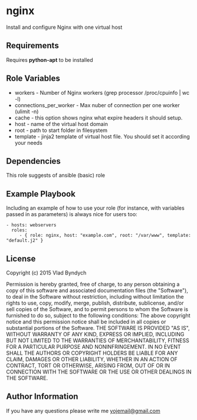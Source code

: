 nginx
=========

Install and configure Nginx with one virtual host

Requirements
------------

Requires **python-apt** to be installed

Role Variables
--------------

 - workers - Number of Nginx workers (grep processor /proc/cpuinfo | wc -l)
 - connections_per_worker - Max nuber of connection per one worker (ulimit -n)
 - cache - this option shows nginx what expire headers it should setup.
 - host - name of the virtual host domain
 - root - path to start folder in filesystem
 - template - jinja2 template of virtual host file. You should set it according your needs

Dependencies
------------

This role suggests of ansible (basic) role

Example Playbook
----------------

Including an example of how to use your role (for instance, with variables passed in as parameters) is always nice for users too:

    - hosts: webservers
      roles:
         - { role: nginx, host: "example.com", root: "/var/www", template: "default.j2" }

License
-------

Copyright (c) 2015 Vlad Byndych

Permission is hereby granted, free of charge, to any person obtaining a copy of this software and associated documentation files (the "Software"), to deal in the Software without restriction, including without limitation the rights to use, copy, modify, merge, publish, distribute, sublicense, and/or sell copies of the Software, and to permit persons to whom the Software is furnished to do so, subject to the following conditions:
The above copyright notice and this permission notice shall be included in all copies or substantial portions of the Software.
THE SOFTWARE IS PROVIDED "AS IS", WITHOUT WARRANTY OF ANY KIND, EXPRESS OR IMPLIED, INCLUDING BUT NOT LIMITED TO THE WARRANTIES OF MERCHANTABILITY, FITNESS FOR A PARTICULAR PURPOSE AND NONINFRINGEMENT. IN NO EVENT SHALL THE AUTHORS OR COPYRIGHT HOLDERS BE LIABLE FOR ANY CLAIM, DAMAGES OR OTHER LIABILITY, WHETHER IN AN ACTION OF CONTRACT, TORT OR OTHERWISE, ARISING FROM, OUT OF OR IN CONNECTION WITH THE SOFTWARE OR THE USE OR OTHER DEALINGS IN THE SOFTWARE.

Author Information
------------------

If you have any questions please write me yojemail@gmail.com
